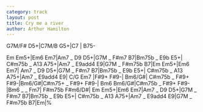 ```yaml
---
category: track
layout: post
title: Cry me a river
author: Arthur Hamilton
---
```


<canvas class="chords">G7M/F#  D5+|C7M/B G5+|C7 | B75-</canvas>

<canvas class="chords">Em Em5+|Em6 Em7|Am7 _ D9 D5+|G7M _ F#m7 B7|Bm75b _ E9b E5+| C#m75b _ A13 A75+|Am7 _ E9add4 E9|G7M _ F#m75b B7|Em Em5+|Em6 Em7| 
Am7 _ D9 D5+|G7M _ F#m7 B7|Bm75b _ E9b E5+| C#m75b _ A13 A75+|Am7 _ E9add4 E9|
 C/G Em7 |F#9+ F#9-| Bm6/G#| C#m75b _ F#9+ F#9-|Bm6/G#|C#m75+ _ F#9+ F#9-| Bm6 Bm6/G#|C#m75b _ F#9+ F#9-|Bm6 _ _ Fm7| F#m75b F#m6/D#|
Em Em5+|Em6 Em7|Am7 _ D9 D5+|G7M _ F#m7 B7|Bm75b _ E9b E5+| C#m75b _ A13 A75+|Am7 _ E9add4 E9|G7M _ F#m75b B7|Em|% </canvas>






